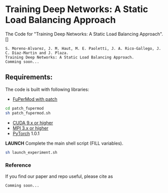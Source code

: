 # Training Deep Networks: A Static Load Balancing Approach
The Code for "Training Deep Networks: A Static Load Balancing Approach". []
```
S. Moreno-Alvarez, J. M. Haut, M. E. Paoletti, J. A. Rico-Gallego, J. C. Diaz-Martin and J. Plaza.
Training Deep Networks: A Static Load Balancing Approach.
Comming soon...
```

## Requirements:

The code is built with following libraries:

- [FuPerMod with patch](https://www.researchgate.net/publication/266390431_fupermod-120tar)
```bash
cd patch_fupermod
sh patch_fupermod.sh
```
- [CUDA 9.x or higher](https://developer.nvidia.com/cuda-downloads)
- [MPI 3.x or higher](https://scikit-learn.org/stable/)
- [PyTorch](https://pytorch.org/) 1.0.1


**LAUNCH**
Complete the main shell script (FILL variables).

```bash
sh launch_experiment.sh
```

### Reference

If you find our paper and repo useful, please cite as

```
Comming soon...
```
